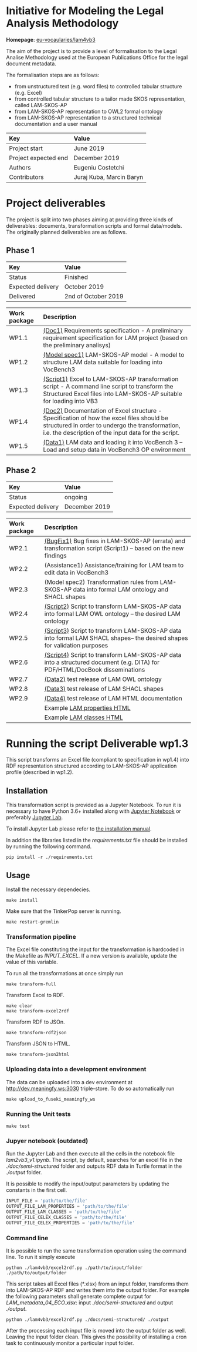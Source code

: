 # Initiative for Modeling the Legal Analysis Methodology

**Homepage**: [eu-vocaularies/lam4vb3](https://github.com/eu-vocabularies/lam4vb3)

The aim of the project is to provide a level of formalisation to the Legal Analise Methodology used at the European Publications Office for the legal document metadata. 

The formalisation steps are as follows: 
- from unstructured text (e.g. word files) to controlled tabular structure (e.g. Excel)
- from controlled tabular structure to a tailor made SKOS representation, called LAM-SKOS-AP
- from LAM-SKOS-AP representation to OWL2 formal ontology
- from LAM-SKOS-AP representation to a structured technical documentation and a user manual

  
| Key | Value |
| :--- | :--- | 
| Project start| June 2019 |
| Project expected end| December 2019 |
| Authors | Eugeniu Costetchi |
| Contributors | Juraj Kuba, Marcin Baryn |
 
 
# Project deliverables 

The project is split into two phases aiming at providing three kinds of deliverables: documents, transformation scripts and formal data/models. The originally planned deliverables are as follows. 

## Phase 1
| Key | Value |
| :--- | :--- | 
| Status | Finished |
| Expected delivery | October 2019|
| Delivered | 2nd of October 2019|

| Work package | Description |
| :--- | :--- |
|  WP1.1 | [(Doc1)](deliverables/wp1-1-ontology-requirements/main.pdf) Requirements specification - A preliminary requirement specification for LAM project (based on the preliminary analisys) |
|  WP1.2 | [(Model spec1)](deliverables/wp1-2-lam-skos-ap/main.pdf) LAM-SKOS-AP model - A model to structure LAM data suitable for loading into VocBench3 |
|  WP1.3 | [(Script1)](lam4vb3/excel2rdf.py) Excel to LAM-SKOS-AP transformation script  - A command line script to transform the Structured Excel files into LAM-SKOS-AP suitable for loading into VB3 |
|  WP1.4 | [(Doc2)](deliverables/wp1-4-excel-structure/main.pdf) Documentation of Excel structure - Specification of how the excel files should be structured in order to undergo the transformation, i.e. the description of the input data for the script. |
|  WP1.5 | [(Data1)](data) LAM data and loading it into VocBench 3 – Load and setup data in VocBench3 OP environment |

## Phase 2
| Key | Value |
| :--- | :--- |
|Status| ongoing |
|Expected delivery | December 2019| 


| Work package  | Description |
| :--- | :--- |
|  WP2.1 | [(BugFix1)](https://github.com/eu-vocabularies/lam4vb3/issues?utf8=%E2%9C%93&q=is%3Aissue+is%3Aclosed) Bug fixes in LAM-SKOS-AP (errata) and transformation script (Script1) – based on the new findings |
|  WP2.2 | (Assistance1) Assistance/training for LAM team to edit data in VocBench3 |
|  WP2.3 | (Model spec2) Transformation rules from LAM-SKOS-AP data into formal LAM ontology and SHACL shapes |
|  WP2.4 | [(Script2)](deliverables/wp2-4-script-lam-skos-ap-2-owl) Script to transform LAM-SKOS-AP data into formal LAM OWL ontology  – the desired LAM ontology |
|  WP2.5 | [(Script3)](deliverables/wp2-5-script-lam-skos-ap-2-shacl) Script to transform LAM-SKOS-AP data into formal LAM SHACL shapes– the desired shapes for validation purposes |
|  WP2.6 | [(Script4)](lam2doc) Script to transform LAM-SKOS-AP data into a structured document (e.g. DITA) for PDF/HTML/DocBook disseminations |
|  WP2.7 | [(Data2)](deliverables/wp2-7-lam-ontology-data) test release of LAM OWL ontology |
|  WP2.8 | [(Data3)](deliverables/wp2-8-lam-shapes-data) test release of LAM SHACL shapes |
|  WP2.9 | [(Data4)](deliverables/wp2-9-lam-documentation-data) test release of LAM HTML documentation | 
|        | Example [LAM properties HTML](http://htmlpreview.github.io/?https://github.com/eu-vocabularies/lam4vb3/blob/master/deliverables/wp2-9-lam-documentation-data/lam_project_properties_v2/main.html)  |
|        | Example [LAM classes HTML](http://htmlpreview.github.io/?https://github.com/eu-vocabularies/lam4vb3/blob/master/deliverables/wp2-9-lam-documentation-data/lam_project_classes_v2/main.html) |


# Running the script Deliverable wp1.3  
  This script  transforms an Excel file (compliant to specification in wp1.4) into RDF representation structured according to LAM-SKOS-AP application profile (described in wp1.2). 

## Installation 

This transformation script is provided as a Jupyter Notebook. To run it is necessary to have Python 3.6+ installed along with [Jupyter Notebook](https://jupyter.org/install) or preferably [Jupyter Lab](https://jupyterlab.readthedocs.io/en/stable/getting_started/installation.html).

To install Jupyter Lab please refer to [the installation manual](https://jupyterlab.readthedocs.io/en/stable/getting_started/installation.html).  


In addition the libraries listed in the *requirements.txt* file should be installed by running the following command.  

```shell script
pip install -r ./requirements.txt
```

## Usage

Install the necessary dependecies.

```shell script
make install
```

Make sure that the TinkerPop server is running.

```shell script
make restart-gremlin
```

### Transformation pipeline

The Excel file constituting the input for the transformation is hardcoded in the Makefile as _INPUT_EXCEL_. If a new version is available, update the value of this variable.
 
To run all the transformations at once simply run 
```shell script
make transform-full
```

Transform Excel to RDF. 
```shell script
make clear
make transform-excel2rdf
```

Transform RDF to JSOn.
```shell script
make transform-rdf2json
```

Transform JSON to HTML. 
```shell script
make transform-json2html
```

### Uploading data into a development environment

The data can be uploaded into a dev environment at http://dev.meaningfy.ws:3030 triple-store. To do so automatically run

```shell script
make upload_to_fuseki_meaningfy_ws
```

### Running the Unit tests

```shell script
make test
```
 
### Jupyer notebook (outdated)
Run the Jupyter Lab and then execute all the cells in the notebook file *lam2vb3_v1.ipynb*.
The script, by default, searches for an excel file in the *./doc/semi-structured* folder and outputs RDF data in Turtle format in the *./output* folder. 

It is possible to modify the input/output parameters by updating the constants in the first cell. 
```Python
INPUT_FILE = 'path/to/the/file'
OUTPUT_FILE_LAM_PROPERTIES = 'path/to/the/file' 
OUTPUT_FILE_LAM_CLASSES = 'path/to/the/file'
OUTPUT_FILE_CELEX_CLASSES = 'path/to/the/file'
OUTPUT_FILE_CELEX_PROPERTIES = 'path/to/the/file'
``` 

###  Command line
It is possible to run the same transformation operation using the command line. To run it simply execute

```shell script
python ./lam4vb3/excel2rdf.py ./path/to/input/folder ./path/to/output/folder
```

This script takes all Excel files (*.xlsx) from an input folder, transforms them into LAM-SKOS-AP RDF and writes them 
into the output folder.
For example the following parameters shall generate complete output for *LAM_metadata_04_ECO.xlsx*: input *./doc/semi-structured* and output  *./output*. 

```shell script
python ./lam4vb3/excel2rdf.py ./docs/semi-structured/ ./output
```

After the processing each input file is moved into the output folder as well. Leaving the input folder clean.
This gives the possibility of installing a cron task to continuously monitor a particular input folder. 


